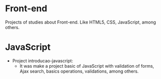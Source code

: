 # Front-end
Projects of studies about Front-end. Like HTML5, CSS, JavaScript, among others.

# JavaScript
- Project introducao-javascript:
    - It was make a project basic of JavaScript with validation of forms, Ajax search, basics operations, validations, among others.

